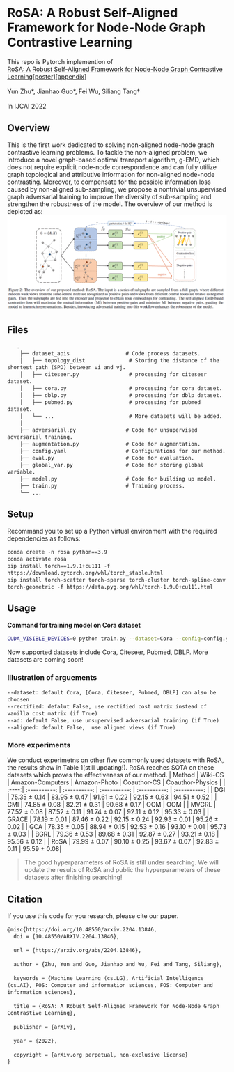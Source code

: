 # RoSA: A Robust Self-Aligned Framework for Node-Node Graph Contrastive Learning
This repo is Pytorch implemention of <br>[RoSA: A Robust Self-Aligned Framework for Node-Node Graph Contrastive Learning](https://github.com/ZhuYun97/RoSA)[\[poster\]](https://github.com/ZhuYun97/RoSA)[\[appendix\]](https://github.com/ZhuYun97/RoSA) <br><br>
Yun Zhu\*, Jianhao Guo\*, Fei Wu, Siliang Tang† <br><br>
In IJCAI 2022 <br>

## Overview
This is the first work dedicated to solving non-aligned node-node graph contrastive learning problems. To tackle the non-aligned problem, we introduce a novel graph-based optimal transport algorithm, g-EMD, which does not require explicit node-node correspondence and can fully utilize graph topological and attributive information for non-aligned node-node contrasting. Moreover, to compensate for the possible information loss caused by non-aligned sub-sampling, we propose a nontrivial unsupervised graph adversarial training to improve the diversity of sub-sampling and strengthen the robustness of the model. The overview of our method is depicted as:
![FRAMEWORK](./assets/framework.PNG)

## Files
```
   .
    ├── dataset_apis                  # Code process datasets.
    │   ├── topology_dist              # Storing the distance of the shortest path (SPD) between vi and vj.
    │   ├── citeseer.py                # processing for citeseer dataset.
    │   ├── cora.py                    # processing for cora dataset. 
    │   ├── dblp.py                    # processing for dblp dataset.
    │   ├── pubmed.py                  # processing for pubmed dataset. 
    │   └── ...                        # More datasets will be added.
    │
    ├── adversarial.py                # Code for unsupervised adversarial training.
    ├── augmentation.py               # Code for augmentation.
    ├── config.yaml                   # Configurations for our method.
    ├── eval.py                       # Code for evaluation.
    ├── global_var.py                 # Code for storing global variable.
    ├── model.py                      # Code for building up model.
    ├── train.py                      # Training process.
    └── ...
```

## Setup
Recommand you to set up a Python virtual environment with the required dependencies as follows:
```
conda create -n rosa python==3.9
conda activate rosa 
pip install torch==1.9.1+cu111 -f https://download.pytorch.org/whl/torch_stable.html
pip install torch-scatter torch-sparse torch-cluster torch-spline-conv torch-geometric -f https://data.pyg.org/whl/torch-1.9.0+cu111.html
```
## Usage
**Command for  training model on Cora dataset**
```bash
CUDA_VISIBLE_DEVICES=0 python train.py --dataset=Cora --config=config.yaml --ad=True --rectified=True
```
Now supported datasets include Cora, Citeseer, Pubmed, DBLP. More datasets are coming soon!

### Illustration of arguements

```
--dataset: default Cora, [Cora, Citeseer, Pubmed, DBLP] can also be choosen
--rectified: defalut False, use rectified cost matrix instead of vanilla cost matrix (if True)
--ad: default False, use unsupervised adversarial training (if True)
--aligned: default False,  use aligned views (if True)
```

### More experiments
We conduct experimetns on other five commonly used datasets with RoSA, the results show in Table 1(still updating!). RoSA reaches SOTA on these datasets which proves the effectiveness of our method.
| Method | Wiki-CS | Amazon-Computers | Amazon-Photo | Coauthor-CS  | Coauthor-Physics |
| :----:| :----------: | :----------: | :----------: | :----------: | :----------: |
| DGI   | 75.35 ± 0.14 | 83.95 ± 0.47 | 91.61 ± 0.22 | 92.15 ± 0.63 | 94.51 ± 0.52 |
| GMI   | 74.85 ± 0.08 | 82.21 ± 0.31 | 90.68 ± 0.17 | OOM          | OOM          |
| MVGRL | 77.52 ± 0.08 | 87.52 ± 0.11 | 91.74 ± 0.07 | 92.11 ± 0.12 | 95.33 ± 0.03 |
| GRACE | 78.19 ± 0.01 | 87.46 ± 0.22 | 92.15 ± 0.24 | 92.93 ± 0.01 | 95.26 ± 0.02 |
| GCA   | 78.35 ± 0.05 | 88.94 ± 0.15 | 92.53 ± 0.16 | 93.10 ± 0.01 | 95.73 ± 0.03 |
| BGRL  | 79.36 ± 0.53 | 89.68 ± 0.31 | 92.87 ± 0.27 | 93.21 ± 0.18 | 95.56 ± 0.12 |
| RoSA  | 79.99 ± 0.07 | 90.10 ± 0.25 | 93.67 ± 0.07 | 92.83 ± 0.11 | 95.59 ± 0.08|

> The good hyperparameters of RoSA is still under searching. We will update the results of RoSA and public the hyperparameters of these datasets after finishing searching!


## Citation
If you use this code for you research, please cite our paper. 
```
@misc{https://doi.org/10.48550/arxiv.2204.13846,
  doi = {10.48550/ARXIV.2204.13846},
  
  url = {https://arxiv.org/abs/2204.13846},
  
  author = {Zhu, Yun and Guo, Jianhao and Wu, Fei and Tang, Siliang},
  
  keywords = {Machine Learning (cs.LG), Artificial Intelligence (cs.AI), FOS: Computer and information sciences, FOS: Computer and information sciences},
  
  title = {RoSA: A Robust Self-Aligned Framework for Node-Node Graph Contrastive Learning},
  
  publisher = {arXiv},
  
  year = {2022},
  
  copyright = {arXiv.org perpetual, non-exclusive license}
}

```